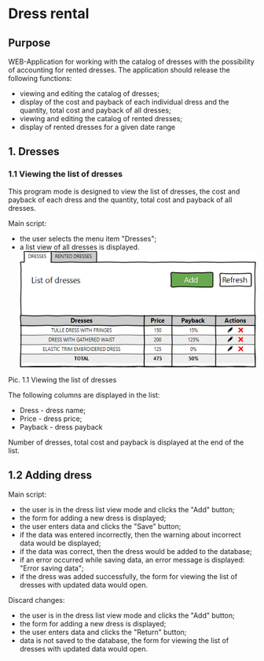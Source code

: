 # Dress rental
## Purpose

  WEB-Application for working with the catalog of dresses with the possibility of accounting for rented dresses.
  The application should release the following functions:
  * viewing and editing the catalog of dresses;
  * display of the cost and payback of each individual dress and the quantity, total cost and payback of all dresses;
  * viewing and editing the catalog of rented dresses;
  * display of rented dresses for a given date range
  
## 1. Dresses
### 1.1 Viewing the list of dresses
  This program mode is designed to view the list of dresses, the cost and payback of each dress and the quantity, total cost and payback of all dresses.
  
  
  Main script:
  * the user selects the menu item "Dresses";
  * a list view of all dresses is displayed.
![Image alt](https://github.com/carpeat/Test/raw/master/documentation/dresses.png)

Pic. 1.1 Viewing the list of dresses

The following columns are displayed in the list:
* Dress - dress name;
* Price - dress price;
* Payback - dress payback

Number of dresses, total cost and payback is displayed at the end of the list.

## 1.2 Adding dress
  
  Main script:
  * the user is in the dress list view mode and clicks the "Add" button;
  * the form for adding a new dress is displayed;
  * the user enters data and clicks the "Save" button;
  * if the data was entered incorrectly, then the warning about incorrect data would be displayed;
  * if the data was correct, then the dress would be added to the database;
  * if an error occurred while saving data, an error message is displayed: "Error saving data";
  * if the dress was added successfully, the form for viewing the list of dresses with updated data would open. 
  
  Discard changes:
  * the user is in the dress list view mode and clicks the "Add" button;
  * the form for adding a new dress is displayed;
  * the user enters data and clicks the "Return" button;
  * data is not saved to the database, the form for viewing the list of dresses with updated data would open. 
  
